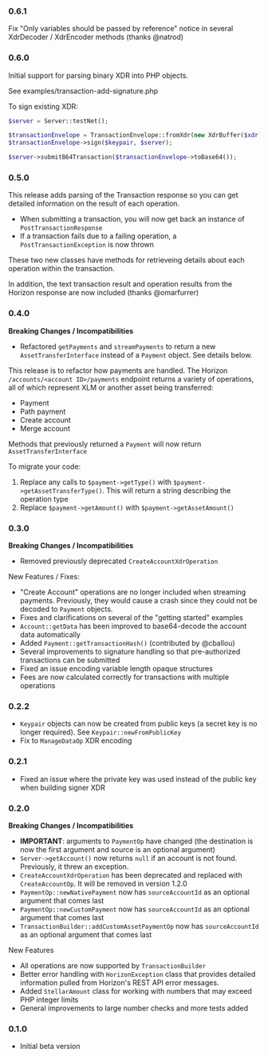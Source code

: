 ### 0.6.1

Fix "Only variables should be passed by reference" notice in several XdrDecoder / XdrEncoder methods (thanks @natrod)

### 0.6.0

Initial support for parsing binary XDR into PHP objects.

See examples/transaction-add-signature.php

To sign existing XDR:

```php
$server = Server::testNet();

$transactionEnvelope = TransactionEnvelope::fromXdr(new XdrBuffer($xdr));
$transactionEnvelope->sign($keypair, $server);

$server->submitB64Transaction($transactionEnvelope->toBase64());
```

### 0.5.0

This release adds parsing of the Transaction response so you can get detailed information
on the result of each operation.

 * When submitting a transaction, you will now get back an instance of `PostTransactionResponse`
 * If a transaction fails due to a failing operation, a `PostTransactionException` is now thrown
 
These two new classes have methods for retrieveing details about each operation within the transaction.

In addition, the text transaction result and operation results from the Horizon response are now included (thanks @omarfurrer)  

### 0.4.0

**Breaking Changes / Incompatibilities**
 * Refactored `getPayments` and `streamPayments` to return a new `AssetTransferInterface` instead of a `Payment` object. See details below.

This release is to refactor how payments are handled. The Horizon `/accounts/<account ID>/payments` endpoint
returns a variety of operations, all of which represent XLM or another asset being transferred:

 * Payment
 * Path payment
 * Create account
 * Merge account
 
Methods that previously returned a `Payment` will now return `AssetTransferInterface`

To migrate your code:

1. Replace any calls to `$payment->getType()` with `$payment->getAssetTransferType()`. This will return a string describing the operation type
2. Replace `$payment->getAmount()` with `$payment->getAssetAmount()`

### 0.3.0

**Breaking Changes / Incompatibilities**
 * Removed previously deprecated `CreateAccountXdrOperation`

New Features / Fixes:
 * "Create Account" operations are no longer included when streaming payments.
 Previously, they would cause a crash since they could not be decoded to `Payment`
 objects.
 * Fixes and clarifications on several of the "getting started" examples
 * `Account::getData` has been improved to base64-decode the account data automatically
 * Added `Payment::getTransactionHash()` (contributed by @cballou)
 * Several improvements to signature handling so that pre-authorized transactions can be submitted
 * Fixed an issue encoding variable length opaque structures
 * Fees are now calculated correctly for transactions with multiple operations

### 0.2.2

 * `Keypair` objects can now be created from public keys (a secret key is no longer required). See `Keypair::newFromPublicKey`
 * Fix to `ManageDataOp` XDR encoding
 
### 0.2.1

 * Fixed an issue where the private key was used instead of the public key when building signer XDR

### 0.2.0

**Breaking Changes / Incompatibilities**
 * **IMPORTANT**: arguments to `PaymentOp` have changed (the destination is now the first argument and source is an optional argument) 
 * `Server->getAccount()` now returns `null` if an account is not found. Previously,
 it threw an exception.
 * `CreateAccountXdrOperation` has been deprecated and replaced with `CreateAccountOp`.
 It will be removed in version 1.2.0
 * `PaymentOp::newNativePayment` now has `sourceAccountId` as an optional argument that comes last
 * `PaymentOp::newCustomPayment` now has `sourceAccountId` as an optional argument that comes last
 * `TransactionBuilder::addCustomAssetPaymentOp` now has `sourceAccountId` as an optional argument that comes last
 
New Features
 * All operations are now supported by `TransactionBuilder`
 * Better error handling with `HorizonException` class that provides detailed
 information pulled from Horizon's REST API error messages.
 * Added `StellarAmount` class for working with numbers that may exceed PHP integer limits
 * General improvements to large number checks and more tests added 

### 0.1.0
 * Initial beta version